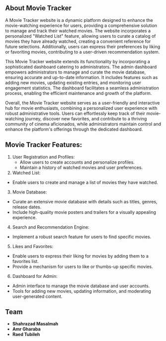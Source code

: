 ## About Movie Tracker
A Movie Tracker website is a dynamic platform designed to enhance the movie-watching experience for users, providing a 
comprehensive solution to manage and track their watched movies. The website incorporates a personalized "Watched List" feature, 
allowing users to curate a catalog of movies they have already watched, creating a convenient reference for future selections. 
Additionally, users can express their preferences by liking or favoriting movies, contributing to a user-driven recommendation system.

This Movie Tracker website extends its functionality by incorporating a sophisticated dashboard catering to administrators. 
The admin dashboard empowers administrators to manage and curate the movie database, ensuring accurate and up-to-date information. 
It includes features such as adding new movies, updating existing entries, and monitoring user engagement statistics. The dashboard 
facilitates a seamless administration process, enabling the efficient maintenance and growth of the platform.

Overall, the Movie Tracker website serves as a user-friendly and interactive hub for movie enthusiasts, combining a personalized 
user experience with robust administrative tools. Users can effortlessly keep track of their movie-watching journey, discover new 
favorites, and contribute to a thriving community of cinema aficionados, while administrators maintain control and enhance the 
platform's offerings through the dedicated dashboard.

## Movie Tracker Features:
1. User Registration and Profiles:
   - Allow users to create accounts and personalize profiles.
   - Maintain a history of watched movies and user preferences.
2. Watched List:
  - Enable users to create and manage a list of movies they have watched.
3. Movie Database:
  - Curate an extensive movie database with details such as titles, genres, release dates.
  - Include high-quality movie posters and trailers for a visually appealing experience.
4. Search and Recommendation Engine:
  - Implement a robust search feature for users to find specific movies.
5. Likes and Favorites:
  - Enable users to express their liking for movies by adding them to a favorites list.
  - Provide a mechanism for users to like or thumbs-up specific movies.
6. Dashboard for Admin:
  - Admin interface to manage the movie database and user accounts.
  - Tools for adding new movies, updating information, and moderating user-generated content.

## Team
- **Shahrazad Masalmah**
- **Amr Gharaba**
- **Raed Tubileh**
     
   
